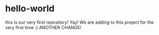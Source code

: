 # hello-world
this is our very first repository! Yay!
We are adding to this project for the very first time :)
ANOTHER CHANGE!
